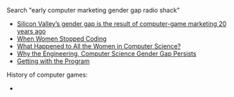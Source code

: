 
Search "early computer marketing gender gap radio shack"
* [Silicon Valley’s gender gap is the result of computer-game marketing 20 years ago](https://qz.com/911737/silicon-valleys-gender-gap-is-the-result-of-computer-game-marketing-20-years-ago/)
* [When Women Stopped Coding](https://www.npr.org/sections/money/2014/10/21/357629765/when-women-stopped-coding)
* [What Happened to All the Women in Computer Science?](https://www.smithsonianmag.com/smart-news/what-happened-all-women-computer-science-1-180953111)
* [Why the Engineering, Computer Science Gender Gap Persists](https://www.scientificamerican.com/article/why-the-engineering-and-science-gender-gap)
* [Getting with the Program](https://www.womenshistory.org/resources/lesson-plan/getting-program)

History of computer games:
* [](https://www.gamasutra.com/view/feature/182224/games_from_the_trash_the_history_.php)
